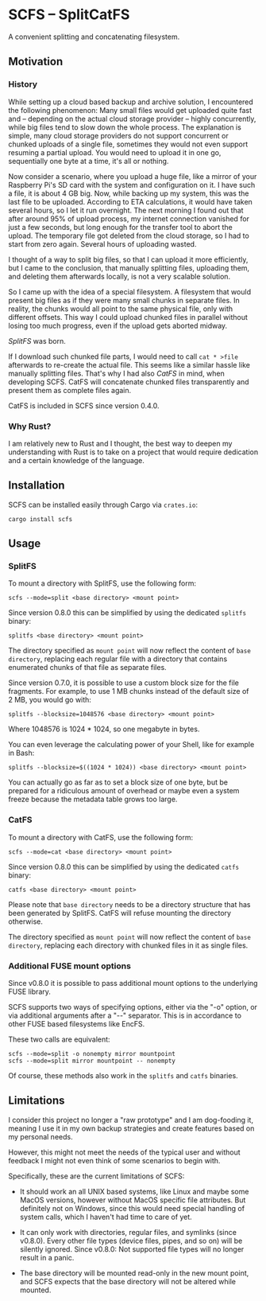 # SCFS – SplitCatFS

A convenient splitting and concatenating filesystem.

## Motivation

### History

While setting up a cloud based backup and archive solution, I encountered the
following phenomenon: Many small files would get uploaded quite fast and –
depending on the actual cloud storage provider – highly concurrently, while
big files tend to slow down the whole process. The explanation is simple, many
cloud storage providers do not support concurrent or chunked uploads of a
single file, sometimes they would not even support resuming a partial upload.
You would need to upload it in one go, sequentially one byte at a time, it's
all or nothing.

Now consider a scenario, where you upload a huge file, like a mirror of your
Raspberry Pi's SD card with the system and configuration on it. I have such a
file, it is about 4 GB big. Now, while backing up my system, this was the last
file to be uploaded. According to ETA calculations, it would have taken
several hours, so I let it run overnight. The next morning I found out that
after around 95% of upload process, my internet connection vanished for just a
few seconds, but long enough for the transfer tool to abort the upload. The
temporary file got deleted from the cloud storage, so I had to start from zero
again. Several hours of uploading wasted.

I thought of a way to split big files, so that I can upload it more
efficiently, but I came to the conclusion, that manually splitting files,
uploading them, and deleting them afterwards locally, is not a very scalable
solution.

So I came up with the idea of a special filesystem. A filesystem that would
present big files as if they were many small chunks in separate files. In
reality, the chunks would all point to the same physical file, only with
different offsets. This way I could upload chunked files in parallel without
losing too much progress, even if the upload gets aborted midway.

*SplitFS* was born.

If I download such chunked file parts, I would need to call `cat * >file`
afterwards to re-create the actual file. This seems like a similar hassle like
manually splitting files. That's why I had also *CatFS* in mind, when
developing SCFS. CatFS will concatenate chunked files transparently and
present them as complete files again.

CatFS is included in SCFS since version 0.4.0.


### Why Rust?

I am relatively new to Rust and I thought, the best way to deepen my
understanding with Rust is to take on a project that would require dedication
and a certain knowledge of the language.

## Installation

SCFS can be installed easily through Cargo via `crates.io`:

``` text
cargo install scfs
```

## Usage

### SplitFS

To mount a directory with SplitFS, use the following form:

``` text
scfs --mode=split <base directory> <mount point>
```

Since version 0.8.0 this can be simplified by using the dedicated `splitfs`
binary:

``` text
splitfs <base directory> <mount point>
```

The directory specified as `mount point` will now reflect the content of `base
directory`, replacing each regular file with a directory that contains
enumerated chunks of that file as separate files.

Since version 0.7.0, it is possible to use a custom block size for the file
fragments. For example, to use 1&nbsp;MB chunks instead of the default size of
2&nbsp;MB, you would go with:

``` text
splitfs --blocksize=1048576 <base directory> <mount point>
```

Where 1048576 is 1024 * 1024, so one megabyte in bytes.

You can even leverage the calculating power of your Shell, like for example in
Bash:

``` text
splitfs --blocksize=$((1024 * 1024)) <base directory> <mount point>
```

You can actually go as far as to set a block size of one byte, but be prepared
for a ridiculous amount of overhead or maybe even a system freeze because the
metadata table grows too large.

### CatFS

To mount a directory with CatFS, use the following form:

``` text
scfs --mode=cat <base directory> <mount point>
```

Since version 0.8.0 this can be simplified by using the dedicated `catfs`
binary:

``` text
catfs <base directory> <mount point>
```

Please note that `base directory` needs to be a directory structure that has
been generated by SplitFS. CatFS will refuse mounting the directory otherwise.

The directory specified as `mount point` will now reflect the content of `base
directory`, replacing each directory with chunked files in it as single files.

### Additional FUSE mount options

Since v0.8.0 it is possible to pass additional mount options to the underlying
FUSE library.

SCFS supports two ways of specifying options, either via the "-o" option, or
via additional arguments after a "--" separator. This is in accordance to
other FUSE based filesystems like EncFS.
    
These two calls are equivalent:
    
``` text
scfs --mode=split -o nonempty mirror mountpoint
scfs --mode=split mirror mountpoint -- nonempty
```

Of course, these methods also work in the `splitfs` and `catfs` binaries.

## Limitations

I consider this project no longer a "raw prototype" and I am dog-fooding it,
meaning I use it in my own backup strategies and create features based on my
personal needs.

However, this might not meet the needs of the typical user and without
feedback I might not even think of some scenarios to begin with.

Specifically, these are the current limitations of SCFS:

-   It should work an all UNIX based systems, like Linux and maybe some MacOS
    versions, however without MacOS specific file attributes. But definitely
    not on Windows, since this would need special handling of system calls,
    which I haven't had time to care of yet.

-   It can only work with directories, regular files, and symlinks (since
    v0.8.0). Every other file types (device files, pipes, and so on) will be
    silently ignored. Since v0.8.0: Not supported file types will no longer
    result in a panic.

-   The base directory will be mounted read-only in the new mount point, and
    SCFS expects that the base directory will not be altered while mounted.
